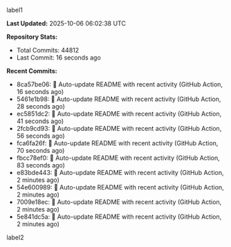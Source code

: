 
label1 
<!-- ACTIVITY_START -->
**Last Updated:** 2025-10-06 06:02:38 UTC

**Repository Stats:**
- Total Commits: 44812
- Last Commit: 16 seconds ago

**Recent Commits:**
- 8ca57be06: 🤖 Auto-update README with recent activity (GitHub Action, 16 seconds ago)
- 5461e1b98: 🤖 Auto-update README with recent activity (GitHub Action, 28 seconds ago)
- ec5851dc2: 🤖 Auto-update README with recent activity (GitHub Action, 41 seconds ago)
- 2fcb9cd93: 🤖 Auto-update README with recent activity (GitHub Action, 56 seconds ago)
- fca6fa26f: 🤖 Auto-update README with recent activity (GitHub Action, 70 seconds ago)
- fbcc78ef0: 🤖 Auto-update README with recent activity (GitHub Action, 83 seconds ago)
- e83bde443: 🤖 Auto-update README with recent activity (GitHub Action, 2 minutes ago)
- 54e600989: 🤖 Auto-update README with recent activity (GitHub Action, 2 minutes ago)
- 7009e18ec: 🤖 Auto-update README with recent activity (GitHub Action, 2 minutes ago)
- 5e841dc5a: 🤖 Auto-update README with recent activity (GitHub Action, 2 minutes ago)
<!-- ACTIVITY_END -->

label2
